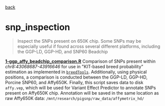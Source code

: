 [back](../README.md)

# snp_inspection

> Inspect the SNPs present on 650K chip. Some SNPs may be especially useful if found across
> several different platforms, including the GGP-LD, GGP-HD, and SNP60 Beadchip

[**1-ggp_affy_beadchip_comparison.R**](./scripts/1-ggp_affy_beadchip_comparison_literate/1-ggp_affy_beadchip_comparison.md) Comparison of SNPs present within *chr8:43068687-43916646* for use in
"KIT-based breed probability" estimation as implemented in 
[`breedTools`](https://github.com/funkhou9/breedTools). Additionally, using physical positions,
a comparison is conducted between the GGP-LD, GGP-HD, Porcine SNP60, and Affy650K. Finally,
this script saves data to disk `affy.vep`, which will be used for Variant Effect Predictor to
annotate SNPs present on Affy650K chip. Annotation will be saved in the same location as raw
Affy650K data: `/mnt/research/pigsnp/raw_data/affymetrix_hd/`
